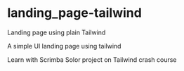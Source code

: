 # landing_page-tailwind
Landing page using plain Tailwind

A simple UI landing page using tailwind

Learn with Scrimba
Solor project on Tailwind crash course
